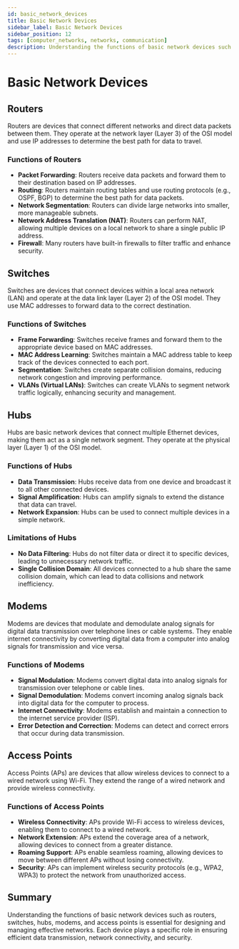 ```yaml
---
id: basic_network_devices
title: Basic Network Devices
sidebar_label: Basic Network Devices
sidebar_position: 12
tags: [computer_networks, networks, communication]
description: Understanding the functions of basic network devices such as routers, switches, hubs, modems, and access points is essential for designing and managing effective networks.
---
```

# Basic Network Devices

## Routers
Routers are devices that connect different networks and direct data packets between them. They operate at the network layer (Layer 3) of the OSI model and use IP addresses to determine the best path for data to travel.

### Functions of Routers
- **Packet Forwarding**: Routers receive data packets and forward them to their destination based on IP addresses.
- **Routing**: Routers maintain routing tables and use routing protocols (e.g., OSPF, BGP) to determine the best path for data packets.
- **Network Segmentation**: Routers can divide large networks into smaller, more manageable subnets.
- **Network Address Translation (NAT)**: Routers can perform NAT, allowing multiple devices on a local network to share a single public IP address.
- **Firewall**: Many routers have built-in firewalls to filter traffic and enhance security.

## Switches
Switches are devices that connect devices within a local area network (LAN) and operate at the data link layer (Layer 2) of the OSI model. They use MAC addresses to forward data to the correct destination.

### Functions of Switches
- **Frame Forwarding**: Switches receive frames and forward them to the appropriate device based on MAC addresses.
- **MAC Address Learning**: Switches maintain a MAC address table to keep track of the devices connected to each port.
- **Segmentation**: Switches create separate collision domains, reducing network congestion and improving performance.
- **VLANs (Virtual LANs)**: Switches can create VLANs to segment network traffic logically, enhancing security and management.

## Hubs
Hubs are basic network devices that connect multiple Ethernet devices, making them act as a single network segment. They operate at the physical layer (Layer 1) of the OSI model.

### Functions of Hubs
- **Data Transmission**: Hubs receive data from one device and broadcast it to all other connected devices.
- **Signal Amplification**: Hubs can amplify signals to extend the distance that data can travel.
- **Network Expansion**: Hubs can be used to connect multiple devices in a simple network.

### Limitations of Hubs
- **No Data Filtering**: Hubs do not filter data or direct it to specific devices, leading to unnecessary network traffic.
- **Single Collision Domain**: All devices connected to a hub share the same collision domain, which can lead to data collisions and network inefficiency.

## Modems
Modems are devices that modulate and demodulate analog signals for digital data transmission over telephone lines or cable systems. They enable internet connectivity by converting digital data from a computer into analog signals for transmission and vice versa.

### Functions of Modems
- **Signal Modulation**: Modems convert digital data into analog signals for transmission over telephone or cable lines.
- **Signal Demodulation**: Modems convert incoming analog signals back into digital data for the computer to process.
- **Internet Connectivity**: Modems establish and maintain a connection to the internet service provider (ISP).
- **Error Detection and Correction**: Modems can detect and correct errors that occur during data transmission.

## Access Points
Access Points (APs) are devices that allow wireless devices to connect to a wired network using Wi-Fi. They extend the range of a wired network and provide wireless connectivity.

### Functions of Access Points
- **Wireless Connectivity**: APs provide Wi-Fi access to wireless devices, enabling them to connect to a wired network.
- **Network Extension**: APs extend the coverage area of a network, allowing devices to connect from a greater distance.
- **Roaming Support**: APs enable seamless roaming, allowing devices to move between different APs without losing connectivity.
- **Security**: APs can implement wireless security protocols (e.g., WPA2, WPA3) to protect the network from unauthorized access.

## Summary
Understanding the functions of basic network devices such as routers, switches, hubs, modems, and access points is essential for designing and managing effective networks. Each device plays a specific role in ensuring efficient data transmission, network connectivity, and security.
